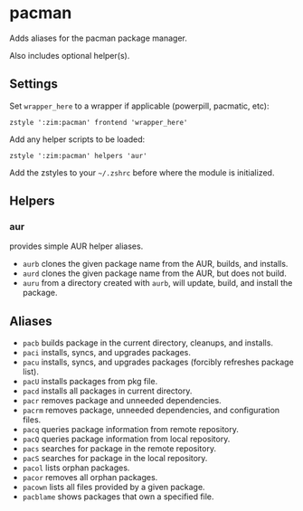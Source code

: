 pacman
======

Adds aliases for the pacman package manager.

Also includes optional helper(s).

Settings
--------
Set `wrapper_here` to a wrapper if applicable (powerpill, pacmatic, etc):

    zstyle ':zim:pacman' frontend 'wrapper_here'

Add any helper scripts to be loaded:

    zstyle ':zim:pacman' helpers 'aur'

Add the zstyles to your `~/.zshrc` before where the module is initialized.

Helpers
-------

### aur

provides simple AUR helper aliases.

  * `aurb` clones the given package name from the AUR, builds, and installs.
  * `aurd` clones the given package name from the AUR, but does not build.
  * `auru` from a directory created with `aurb`, will update, build, and install the package.

Aliases
-------

  * `pacb` builds package in the current directory, cleanups, and installs.
  * `paci` installs, syncs, and upgrades packages.
  * `pacu` installs, syncs, and upgrades packages (forcibly refreshes package list).
  * `pacU` installs packages from pkg file.
  * `pacd` installs all packages in current directory.
  * `pacr` removes package and unneeded dependencies.
  * `pacrm` removes package, unneeded dependencies, and configuration files.
  * `pacq` queries package information from remote repository.
  * `pacQ` queries package information from local repository.
  * `pacs` searches for package in the remote repository.
  * `pacS` searches for package in the local repository.
  * `pacol` lists orphan packages.
  * `pacor` removes all orphan packages.
  * `pacown` lists all files provided by a given package.
  * `pacblame` shows packages that own a specified file.
